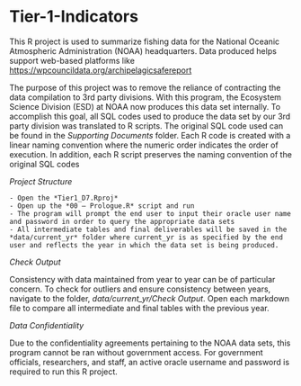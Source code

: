 # Tier-1-Indicators

This R project is used to summarize fishing data for the National Oceanic Atmospheric Administration (NOAA) headquarters.   Data produced helps support web-based platforms like https://wpcouncildata.org/archipelagicsafereport 

The purpose of this project was to remove the reliance of contracting the data compilation to 3rd party divisions. With this program, the Ecosystem Science Division (ESD) at NOAA now produces this data set internally. To accomplish this goal, all SQL codes used to produce the data set by our 3rd party division was translated to R scripts. The original SQL code used can be found in the *Supporting Documents* folder. Each R code is created with a linear naming convention where the numeric order indicates the order of execution. In addition, each R script preserves the naming convention of the original SQL codes

*Project Structure*

	- Open the *Tier1_D7.Rproj*
	- Open up the *00 – Prologue.R* script and run 
	- The program will prompt the end user to input their oracle user name and password in order to query the appropriate data sets
	- All intermediate tables and final deliverables will be saved in the *data/current_yr* folder where current_yr is as specified by the end user and reflects the year in which the data set is being produced. 

*Check Output* 

Consistency with data maintained from year to year can be of particular concern. To check for outliers and ensure consistency between years, navigate to the folder, *data/current_yr/Check Output*. Open each markdown file to compare all intermediate and final tables with the previous year.  

*Data Confidentiality*

Due to the confidentiality agreements pertaining to the NOAA data sets, this program cannot be ran without government access. For government officials, researchers, and staff, an active oracle username and password is required to run this R project. 


